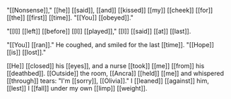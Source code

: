 "[[Nonsense]]," [[he]] [[said]], [[and]] [[kissed]] [[my]] [[cheek]] [[for]] [[the]] [[first]] [[time]]. "[[You]] [[obeyed]]."  
  
"[[I]] [[left]] [[before]] [[I]] [[played]]," [[I]] [[said]] [[at]] [[last]].  
  
"[[You]] [[ran]]." He coughed, and smiled for the last [[time]]. "[[Hope]] [[is]] [[lost]]."  
  
[[He]] [[closed]] his [[eyes]], and a nurse [[took]] [[me]] [[from]] his [[deathbed]]. [[Outside]] the room, [[Ancra]] [[held]] [[me]] and whispered [[through]] tears: "I'm [[sorry]], [[Olivia]]." I [[leaned]] [[against]] him, [[lest]] I [[fall]] under my own [[limp]] [[weight]].